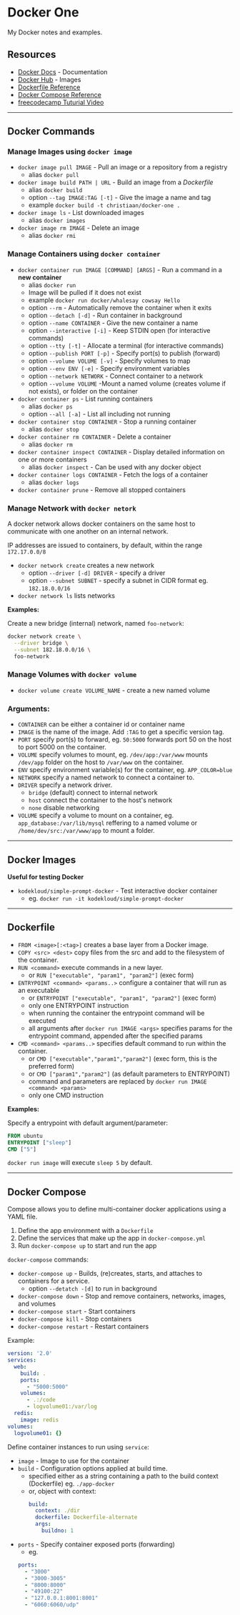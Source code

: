 # Docker One

My Docker notes and examples.



## Resources

 - [Docker Docs](https://docs.docker.com/) - Documentation
 - [Docker Hub](https://hub.docker.com/) - Images
 - [Dockerfile Reference](https://docs.docker.com/engine/reference/builder/)
 - [Docker Compose Reference](https://docs.docker.com/compose/compose-file/)
 - [freecodecamp Tuturial Video](https://www.youtube.com/watch?v=fqMOX6JJhGo)


---

## Docker Commands

### **Manage Images** using `docker image`

- `docker image pull IMAGE` - Pull an image or a repository from a registry
  - alias `docker pull`
- `docker image build PATH | URL` - Build an image from a *Dockerfile*
  - alias `docker build`
  - option `--tag IMAGE:TAG [-t]` - Give the image a name and tag
  - example `docker build -t christiaan/docker-one .`
- `docker image ls` - List downloaded images
  - alias `docker images`
- `docker image rm IMAGE` - Delete an image
  - alias `docker rmi`

### **Manage Containers** using `docker container`

- `docker container run IMAGE [COMMAND] [ARGS]` - Run a command in a **new container**
  - alias `docker run`
  - Image will be pulled if it does not exist
  - example `docker run docker/whalesay cowsay Hello`
  - option `--rm` - Automatically remove the container when it exits
  - option `--detach [-d]` - Run container in background
  - option `--name CONTAINER` - Give the new container a name
  - option `--interactive [-i]` - Keep STDIN open (for interactive commands)
  - option `--tty [-t]` - Allocate a terminal (for interactive commands)
  - option `--publish PORT [-p]` - Specify port(s) to publish (forward)
  - option `--volume VOLUME [-v]` - Specify volumes to map
  - option `--env ENV [-e]` - Specify environment variables
  - option `--network NETWORK` - Connect container to a network
  - option `--volume VOLUME` -Mount a named volume (creates volume if not exists), or folder on the container
- `docker container ps` - List running containers
  - alias `docker ps`
  - option `--all [-a]` - List all including not running
- `docker container stop CONTAINER` - Stop a running container
  - alias `docker stop`
- `docker container rm CONTAINER` - Delete a container
  - alias `docker rm`
- `docker container inspect CONTAINER` - Display detailed information on one or more containers
  - alias `docker inspect` - Can be used with any docker object
- `docker container logs CONTAINER` - Fetch the logs of a container
  - alias `docker logs`
- `docker container prune` - Remove all stopped containers


### **Manage Network** with `docker netork`

A docker network allows docker containers on the same host to communicate with one another on an internal network.

IP addresses are issued to containers, by default, within the range `172.17.0.0/8`

- `docker network create` creates a new network
  - option `--driver [-d] DRIVER` - specify a driver
  - option `--subnet SUBNET` - specify a subnet in CIDR format eg. `182.18.0.0/16`
- `docker network ls` lists networks


**Examples:**

Create a new bridge (internal) network, named `foo-network`:
```sh
docker network create \
  --driver bridge \
  --subnet 182.18.0.0/16 \
  foo-network
```


### **Manage Volumes** with `docker volume`

- `docker volume create VOLUME_NAME` - create a new named volume


### **Arguments:**

- `CONTAINER` can be either a container id or container name
- `IMAGE` is the name of the image. Add `:TAG` to get a specific version tag.
- `PORT` specify port(s) to forward, eg. `50:5000` forwards port 50 on the host to port 5000 on the container.
- `VOLUME` specify volumes to mount, eg. `/dev/app:/var/www` mounts `/dev/app` folder on the host to `/var/www` on the container.
- `ENV` specify environment variable(s) for the container, eg. `APP_COLOR=blue`
- `NETWORK` specify a named network to connect a container to.
- `DRIVER` specify a network driver.
  - `bridge` (default) connect to internal network
  - `host` connect the container to the host's network
  - `none` disable networking
- `VOLUME` specify a volume to mount on a container, eg. `app_database:/var/lib/mysql` reffering to a named volume or `/home/dev/src:/var/www/app` to mount a folder.


---

## Docker Images

**Useful for testing Docker**

- `kodekloud/simple-prompt-docker` - Test interactive docker container
  - eg. `docker run -it kodekloud/simple-prompt-docker`


---

## Dockerfile


- `FROM <image>[:<tag>]` creates a base layer from a Docker image.
- `COPY <src> <dest>` copy files from the src and add to the filesystem of the container.
- `RUN <command>` execute commands in a new layer.
  - or `RUN ["executable", "param1", "param2"]` (exec form)
- `ENTRYPOINT <command> <params..>` configure a container that will run as an executable
  - or `ENTRYPOINT ["executable", "param1", "param2"]` (exec form)
  - only one ENTRYPOINT instruction
  - when running the container the entrypoint command will be executed
  - all arguments after `docker run IMAGE <args>` specifies params for the entrypoint command, appended after the specified params
- `CMD <command> <params..>` specifies default command to run within the container.
  - or `CMD ["executable","param1","param2"]` (exec form, this is the preferred form)
  - or `CMD ["param1","param2"]` (as default parameters to ENTRYPOINT)
  - command and parameters are replaced by `docker run IMAGE <command> <params>`
  - only one CMD instruction

**Examples:**

Specify a entrypoint with default argument/parameter:

```Dockerfile
FROM ubuntu
ENTRYPOINT ["sleep"]
CMD ["5"]
```

`docker run image` will execute `sleep 5` by default.


---

## Docker Compose

Compose allows you to define multi-container docker applications using a YAML file.


1. Define the app environment with a `Dockerfile`
2. Define the services that make up the app in `docker-compose.yml`
3. Run `docker-compose up` to start and run the app

`docker-compose` commands:
- `docker-compose up` - Builds, (re)creates, starts, and attaches to containers for a service.
  - option `--detatch -[d]` to run in background
- `docker-compose down` - Stop and remove containers, networks, images, and volumes
- `docker-compose start` - Start containers
- `docker-compose kill` - Stop containers
- `docker-compose restart` - Restart containers


Example:

```yml
version: '2.0'
services:
  web:
    build: .
    ports:
      - "5000:5000"
    volumes:
      - .:/code
      - logvolume01:/var/log
  redis:
    image: redis
volumes:
  logvolume01: {}
```

Define container instances to run using `service`:
- `image` - Image to use for the container
- `build` - Configuration options applied at build time.
  - specified either as a string containing a path to the build context (Dockerfile) eg. `./app-docker`
  - or, object with context:
    ```yml
    build:
      context: ./dir
      dockerfile: Dockerfile-alternate
      args:
        buildno: 1
    ```
- `ports` - Specify container exposed ports (forwarding)
  - eg.
  ```yml
  ports:
    - "3000"
    - "3000-3005"
    - "8000:8000"
    - "49100:22"
    - "127.0.0.1:8001:8001"
    - "6060:6060/udp"
  ```
